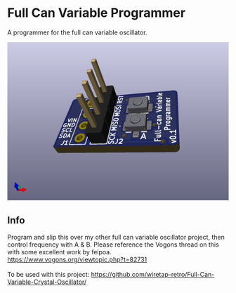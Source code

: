 # Full Can Variable Programmer
A programmer for the full can variable oscillator.

![pic](front.png)

## Info
Program and slip this over my other full can variable oscillator project, then control frequency with A & B. Please reference the Vogons thread on this with some excellent work by feipoa. https://www.vogons.org/viewtopic.php?t=82731 \
\
To be used with this project: https://github.com/wiretap-retro/Full-Can-Variable-Crystal-Oscillator/
